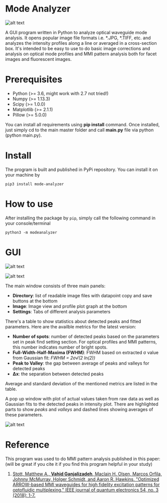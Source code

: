   # Mode Analyzer
  
  ![alt text](screenshots/1.png "GUI")
  
  A GUI program written in Python to analyze optical waveguide mode analysis. It opens popular image file formats i.e. *.JPG, *.TIFF, etc. and analyzes the intensity profiles along a line or averaged in a cross-section box. It's intended to be easy to use to do basic image corrections and analysis on optical mode profiles and MMI pattern analysis both for facet images and fluorescent images.
  
  # Prerequisites
  - Python (>= 3.6, might work with 2.7 not tried!)
  - Numpy (>= 1.13.3)
  - Scipy (>= 1.0.0)
  - Matplotlib (>= 2.1.1)
  - Pillow (>= 5.0.0)
  
  You can install all requirements using **pip install** command. Once installed, just simply cd to the main master folder and call **main.py** file via python (python main.py).
  
  # Install
  The program is built and published in PyPi repository. You can install it on your machine by
  ```console
  pip3 install mode-analyzer
  ```
  # How to use
  After installing the package by `pip`, simply call the following command in your console/terminal
  ```console
  python3 -m modeanalyzer
  ```

  # GUI
  
  ![alt text](screenshots/2.png "Main window")
  
  ![alt text](screenshots/3.png "Plot window")
  
  The main window consists of three main panels:
  - **Directory**: list of readable image files with datapoint copy and save buttons at the bottom
  - **Image**: Image view and profile plot graph at the bottom
  - **Settings**: Tabs of different analysis parameters
  
  There's a table to show statistics about detected peaks and fitted parameters. Here are the availble metrics for the latest version:
  - **Number of spots**: number of detected peaks based on the parameters set in peak find setting section. For optical profiles and MMI patterns, this number indicates number of bright spots.
  - **Full-Width-Half-Maxima (FWHM)**: FWHM based on extracted σ value from Gaussian fit:
  *FWHM = 2σ√(2 ln(2))*
  - **Peak to Valley**: the gap between average of peaks and valleys for detected peaks
  - **Δx**: the separation between detected peaks
  
  Average and standard deviation of the mentioned metrics are listed in the table.
  
  A pop up window with plot of actual values taken from raw data as well as Gaussian fits to the detected peaks in intensity plot. There are highlighted parts to show *peaks* and *valleys* and dashed lines showing averages of these parameters.
  
  ![alt text](screenshots/4.png "Plot window")
  
  
  # Reference
  This program was used to do MMI pattern analysis published in this paper:
  (will be great if you cite it if you find this program helpful in your study)
  
  1. [Stott, Matthew A., **Vahid Ganjalizadeh**, Maclain H. Olsen, Marcos Orfila, Johnny McMurray, Holger Schmidt, and Aaron R. Hawkins. "Optimized ARROW-based MMI waveguides for high fidelity excitation patterns for optofluidic multiplexing." IEEE journal of quantum electronics 54, no. 3 (2018): 1-7.](https://doi.org/10.1109/JQE.2018.2816120)
  
